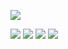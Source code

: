 ![](https://komarev.com/ghpvc/?username=ZPIIDR&color=539289&style=for-the-badge&label=⟢)

![](https://files.catbox.moe/x675eg.png)
![](https://files.catbox.moe/qyzvz8.png)
![](https://files.catbox.moe/3f1t4y.png)
![](https://files.catbox.moe/kqavti.jpeg)
